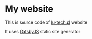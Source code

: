 # My website

This is source code of [lu-tech.pl](https://www.lu-tech.pl) website

It uses [GatsbyJS](https://www.gatsbyjs.org) static site generator
